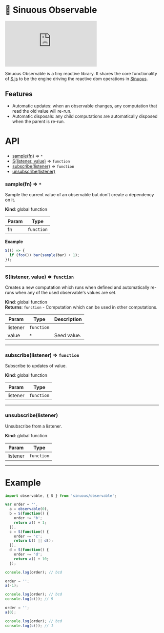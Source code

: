 # 🐍 Sinuous Observable

![Badge size](http://img.badgesize.io/https://unpkg.com/sinuous@latest/observable/dist/observable.js?compression=gzip&label=gzip&style=flat-square&version=0.3.0)

Sinuous Observable is a tiny reactive library. It shares the core functionality of [S.js](https://github.com/adamhaile/S) to be the engine driving the reactive dom operations in [Sinuous](https://github.com/luwes/sinuous).

## Features

- Automatic updates: when an observable changes, any computation that read the old value will re-run.
- Automatic disposals: any child computations are automatically disposed when the parent is re-run.

# API

###

- [sample(fn)](#sample) ⇒ <code>\*</code>
- [S(listener, value)](#S) ⇒ <code>function</code>
- [subscribe(listener)](#subscribe) ⇒ <code>function</code>
- [unsubscribe(listener)](#unsubscribe)

<a name="sample"></a>

### sample(fn) ⇒ <code>\*</code>

Sample the current value of an observable but don't create a dependency on it.

**Kind**: global function

| Param | Type                  |
| ----- | --------------------- |
| fn    | <code>function</code> |

**Example**

```js
S(() => {
  if (foo()) bar(sample(bar) + 1);
});
```

---

<a name="S"></a>

### S(listener, value) ⇒ <code>function</code>

Creates a new computation which runs when defined and automatically re-runs
when any of the used observable's values are set.

**Kind**: global function  
**Returns**: <code>function</code> - Computation which can be used in other computations.

| Param    | Type                  | Description |
| -------- | --------------------- | ----------- |
| listener | <code>function</code> |             |
| value    | <code>\*</code>       | Seed value. |

---

<a name="subscribe"></a>

### subscribe(listener) ⇒ <code>function</code>

Subscribe to updates of value.

**Kind**: global function

| Param    | Type                  |
| -------- | --------------------- |
| listener | <code>function</code> |

---

<a name="unsubscribe"></a>

### unsubscribe(listener)

Unsubscribe from a listener.

**Kind**: global function

| Param    | Type                  |
| -------- | --------------------- |
| listener | <code>function</code> |

---

# Example

```js
import observable, { S } from 'sinuous/observable';

var order = '',
  a = observable(0),
  b = S(function() {
    order += 'b';
    return a() + 1;
  }),
  c = S(function() {
    order += 'c';
    return b() || d();
  }),
  d = S(function() {
    order += 'd';
    return a() + 10;
  });

console.log(order); // bcd

order = '';
a(-1);

console.log(order); // bcd
console.log(c()); // 9

order = '';
a(0);

console.log(order); // bcd
console.log(c()); // 1
```
